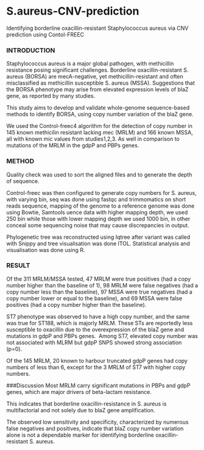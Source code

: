 # S.aureus-CNV-prediction
Identifying borderline oxacillin-resistant Staphylococcus aureus via CNV prediction using Contol-FREEC

### INTRODUCTION
Staphylococcus aureus is a major global pathogen, with methicillin resistance posing significant challenges. Borderline oxacillin-resistant S. aureus (BORSA) are mecA-negative, yet methicillin-resistant and often misclassified as methicillin susceptible S. aureus (MSSA). Suggestions that the BORSA phenotype may arise from elevated expression levels of blaZ gene, as reported by many studies.

This study aims to develop and validate whole-genome sequence-based methods to identify BORSA, using copy number variation of the blaZ gene.

We used the Control-freec4 algorithm for the detection of copy number in 145 known methicilin resistant lacking mec (MRLM) and 166 known MSSA, all with known mic values from studies1,2,3. As well in comparison to mutations of the MRLM in the gdpP and PBPs genes.

### METHOD
Quality check was used to sort the aligned files and to generate the depth of sequence. 

Control-freec was then configured to generate copy numbers for S. aureus, with varying bin, seq was done using fastqc and trimmomatics on short reads sequence, mapping of the genome to a reference genome was done using Bowtie, Samtools uence data with higher mapping depth, we used 250 bin while those with lower mapping depth we used 1000 bin, in other conceal some sequencing noise that may cause discrepancies in output.

 Phylogenetic tree was reconstructed using Iqtree after variant was called with Snippy and tree visualisation was done ITOL. Statistical analysis and visualisation was done using  R.

### RESULT
Of the 311 MRLM/MSSA tested, 47 MRLM were true positives (had a copy number higher than the baseline of 1), 98 MRLM were false negatives (had a copy number less than the baseline), 97 MSSA were true negatives (had a copy number lower or equal to the baseline), and 69 MSSA were false positives (had a copy number higher than the baseline).

ST7 phenotype was observed to have a high copy number, and the same was true for ST188, which is majorly MRLM. These STs are reportedly less susceptible to oxacillin due to the overexpression of the blaZ gene and mutations in gdpP and PBPs genes.  Among ST7, elevated copy number was not associated with MLRM but gdpP SNPS showed strong association (p=0).

Of the 145 MRLM, 20 known to harbour truncated gdpP genes had copy numbers of less than 6, except for the 3 MRLM of ST7 with higher copy numbers.

###Discussion
Most MRLM carry significant mutations in PBPs and gdpP genes, which are major drivers of beta-lactam resistance. 

This indicates that borderline oxacillin-resistance in S. aureus is multifactorial and not solely due to blaZ gene amplification. 

The observed low sensitivity and specificity, characterized by numerous false negatives and positives, indicate that blaZ copy number variation alone is not a dependable marker for identifying borderline oxacillin-resistant S. aureus.

